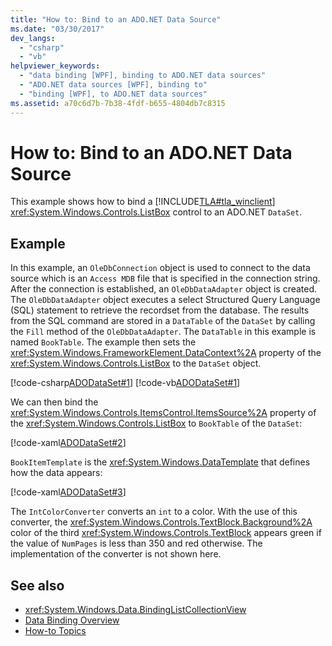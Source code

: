 ```yaml
---
title: "How to: Bind to an ADO.NET Data Source"
ms.date: "03/30/2017"
dev_langs:
  - "csharp"
  - "vb"
helpviewer_keywords:
  - "data binding [WPF], binding to ADO.NET data sources"
  - "ADO.NET data sources [WPF], binding to"
  - "binding [WPF], to ADO.NET data sources"
ms.assetid: a70c6d7b-7b38-4fdf-b655-4804db7c8315
---
```


# How to: Bind to an ADO.NET Data Source

This example shows how to bind a [!INCLUDE[TLA#tla_winclient](../../../includes/tlasharptla-winclient-md.md)] <xref:System.Windows.Controls.ListBox> control to an ADO.NET `DataSet`.

## Example

In this example, an `OleDbConnection` object is used to connect to the data source which is an `Access MDB` file that is specified in the connection string. After the connection is established, an `OleDbDataAdapter` object is created. The `OleDbDataAdapter` object executes a select Structured Query Language (SQL) statement to retrieve the recordset from the database. The results from the SQL command are stored in a `DataTable` of the `DataSet` by calling the `Fill` method of the `OleDbDataAdapter`. The `DataTable` in this example is named `BookTable`. The example then sets the <xref:System.Windows.FrameworkElement.DataContext%2A> property of the <xref:System.Windows.Controls.ListBox> to the `DataSet` object.

[!code-csharp[ADODataSet#1](~/samples/snippets/csharp/VS_Snippets_Wpf/ADODataSet/CSharp/Window1.xaml.cs#1)]
[!code-vb[ADODataSet#1](~/samples/snippets/visualbasic/VS_Snippets_Wpf/ADODataSet/VisualBasic/Window1.xaml.vb#1)]

We can then bind the <xref:System.Windows.Controls.ItemsControl.ItemsSource%2A> property of the <xref:System.Windows.Controls.ListBox> to `BookTable` of the `DataSet`:

[!code-xaml[ADODataSet#2](~/samples/snippets/csharp/VS_Snippets_Wpf/ADODataSet/CSharp/Window1.xaml#2)]

`BookItemTemplate` is the <xref:System.Windows.DataTemplate> that defines how the data appears:

[!code-xaml[ADODataSet#3](~/samples/snippets/csharp/VS_Snippets_Wpf/ADODataSet/CSharp/Window1.xaml#3)]

The `IntColorConverter` converts an `int` to a color. With the use of this converter, the <xref:System.Windows.Controls.TextBlock.Background%2A> color of the third <xref:System.Windows.Controls.TextBlock> appears green if the value of `NumPages` is less than 350 and red otherwise. The implementation of the converter is not shown here.

## See also

- <xref:System.Windows.Data.BindingListCollectionView>
- [Data Binding Overview](data-binding-overview.md)
- [How-to Topics](data-binding-how-to-topics.md)

